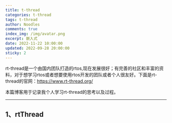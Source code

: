 ```yaml
---
title: t-thread
categories: t-thread
tags: t-thread
author: Noodles
comments: true
index_img: /img/avatar.png
excerpt: 嵌入式
date: 2022-11-22 10:00:00
updated: 2022-09-28 20:00:00
sticky: 2
---
```



rt-thread是一个由国内团队打造的rtos,现在发展很好；有完善的社区和丰富的资料，对于想学习rtos或者想要使用rtos开发的团队或者个人很友好。下面是rt-thread的官网：https://www.rt-thread.org/ 

本篇博客用于记录我个人学习rt-thread的思考以及过程。

***

## 1、rtThread
